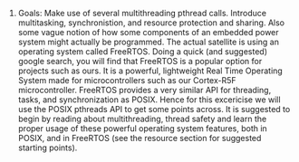 1. Goals:
Make use of several multithreading pthread calls. Introduce multitasking, synchronistion, and resource protection and sharing. Also some vague notion of how some components of an embedded power system might actually be programmed.
The actual satellite is using an operating system called FreeRTOS. Doing a quick (and suggested) google search, you will find that FreeRTOS is a popular option for projects such as ours. It is a powerful, lightweight Real Time Operating System made for microcontrollers such as our Cortex-R5F microcontroller.
FreeRTOS provides a very similar API for threading, tasks, and synchronization as POSIX. Hence for this excericise we will use the POSIX pthreads API to get some points across.
It is suggested to begin by reading about multithreading, thread safety and learn the proper usage of these powerful operating system features, both in POSIX, and in FreeRTOS (see the resource section for suggested starting points).